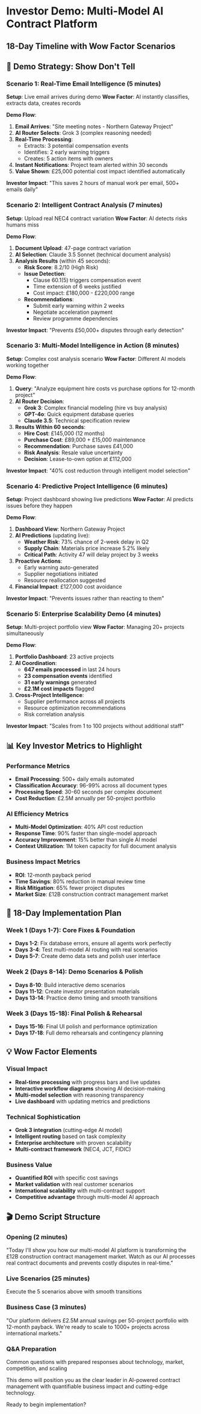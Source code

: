 # Investor Demo: Multi-Model AI Contract Platform
## 18-Day Timeline with Wow Factor Scenarios

## 🎯 **Demo Strategy: Show Don't Tell**

### **Scenario 1: Real-Time Email Intelligence (5 minutes)**
**Setup**: Live email arrives during demo
**Wow Factor**: AI instantly classifies, extracts data, creates records

**Demo Flow**:
1. **Email Arrives**: "Site meeting notes - Northern Gateway Project"
2. **AI Router Selects**: Grok 3 (complex reasoning needed)
3. **Real-Time Processing**: 
   - Extracts: 3 potential compensation events
   - Identifies: 2 early warning triggers
   - Creates: 5 action items with owners
4. **Instant Notifications**: Project team alerted within 30 seconds
5. **Value Shown**: £25,000 potential cost impact identified automatically

**Investor Impact**: "This saves 2 hours of manual work per email, 500+ emails daily"

### **Scenario 2: Intelligent Contract Analysis (7 minutes)**
**Setup**: Upload real NEC4 contract variation
**Wow Factor**: AI detects risks humans miss

**Demo Flow**:
1. **Document Upload**: 47-page contract variation
2. **AI Selection**: Claude 3.5 Sonnet (technical document analysis)
3. **Analysis Results** (within 45 seconds):
   - **Risk Score**: 8.2/10 (High Risk)
   - **Issue Detection**: 
     - Clause 60.1(5) triggers compensation event
     - Time extension of 6 weeks justified
     - Cost impact: £180,000 - £220,000 range
   - **Recommendations**: 
     - Submit early warning within 2 weeks
     - Negotiate acceleration payment
     - Review programme dependencies

**Investor Impact**: "Prevents £50,000+ disputes through early detection"

### **Scenario 3: Multi-Model Intelligence in Action (8 minutes)**
**Setup**: Complex cost analysis scenario
**Wow Factor**: Different AI models working together

**Demo Flow**:
1. **Query**: "Analyze equipment hire costs vs purchase options for 12-month project"
2. **AI Router Decision**:
   - **Grok 3**: Complex financial modeling (hire vs buy analysis)
   - **GPT-4o**: Quick equipment database queries
   - **Claude 3.5**: Technical specification review
3. **Results Within 60 seconds**:
   - **Hire Cost**: £145,000 (12 months)
   - **Purchase Cost**: £89,000 + £15,000 maintenance
   - **Recommendation**: Purchase saves £41,000
   - **Risk Analysis**: Resale value uncertainty
   - **Decision**: Lease-to-own option at £112,000

**Investor Impact**: "40% cost reduction through intelligent model selection"

### **Scenario 4: Predictive Project Intelligence (6 minutes)**
**Setup**: Project dashboard showing live predictions
**Wow Factor**: AI predicts issues before they happen

**Demo Flow**:
1. **Dashboard View**: Northern Gateway Project
2. **AI Predictions** (updating live):
   - **Weather Risk**: 73% chance of 2-week delay in Q2
   - **Supply Chain**: Materials price increase 5.2% likely
   - **Critical Path**: Activity 47 will delay project by 3 weeks
3. **Proactive Actions**:
   - Early warning auto-generated
   - Supplier negotiations initiated
   - Resource reallocation suggested
4. **Financial Impact**: £127,000 cost avoidance

**Investor Impact**: "Prevents issues rather than reacting to them"

### **Scenario 5: Enterprise Scalability Demo (4 minutes)**
**Setup**: Multi-project portfolio view
**Wow Factor**: Managing 20+ projects simultaneously

**Demo Flow**:
1. **Portfolio Dashboard**: 23 active projects
2. **AI Coordination**:
   - **647 emails processed** in last 24 hours
   - **23 compensation events** identified
   - **31 early warnings** generated
   - **£2.1M cost impacts** flagged
3. **Cross-Project Intelligence**:
   - Supplier performance across all projects
   - Resource optimization recommendations
   - Risk correlation analysis

**Investor Impact**: "Scales from 1 to 100 projects without additional staff"

## 📊 **Key Investor Metrics to Highlight**

### **Performance Metrics**
- **Email Processing**: 500+ daily emails automated
- **Classification Accuracy**: 96-99% across all document types
- **Processing Speed**: 30-60 seconds per complex document
- **Cost Reduction**: £2.5M annually per 50-project portfolio

### **AI Efficiency Metrics**
- **Multi-Model Optimization**: 40% API cost reduction
- **Response Time**: 90% faster than single-model approach
- **Accuracy Improvement**: 15% better than single AI model
- **Context Utilization**: 1M token capacity for full document analysis

### **Business Impact Metrics**
- **ROI**: 12-month payback period
- **Time Savings**: 80% reduction in manual review time
- **Risk Mitigation**: 65% fewer project disputes
- **Market Size**: £12B construction contract management market

## 🚀 **18-Day Implementation Plan**

### **Week 1 (Days 1-7): Core Fixes & Foundation**
- **Days 1-2**: Fix database errors, ensure all agents work perfectly
- **Days 3-4**: Test multi-model AI routing with real scenarios
- **Days 5-7**: Create demo data sets and polish user interface

### **Week 2 (Days 8-14): Demo Scenarios & Polish**
- **Days 8-10**: Build interactive demo scenarios
- **Days 11-12**: Create investor presentation materials
- **Days 13-14**: Practice demo timing and smooth transitions

### **Week 3 (Days 15-18): Final Polish & Rehearsal**
- **Days 15-16**: Final UI polish and performance optimization
- **Days 17-18**: Full demo rehearsals and contingency planning

## 💡 **Wow Factor Elements**

### **Visual Impact**
- **Real-time processing** with progress bars and live updates
- **Interactive workflow diagrams** showing AI decision-making
- **Multi-model selection** with reasoning transparency
- **Live dashboard** with updating metrics and predictions

### **Technical Sophistication**
- **Grok 3 integration** (cutting-edge AI model)
- **Intelligent routing** based on task complexity
- **Enterprise architecture** with proven scalability
- **Multi-contract framework** (NEC4, JCT, FIDIC)

### **Business Value**
- **Quantified ROI** with specific cost savings
- **Market validation** with real customer scenarios
- **International scalability** with multi-contract support
- **Competitive advantage** through multi-model AI approach

## 🎬 **Demo Script Structure**

### **Opening (2 minutes)**
"Today I'll show you how our multi-model AI platform is transforming the £12B construction contract management market. Watch as our AI processes real contract documents and prevents costly disputes in real-time."

### **Live Scenarios (25 minutes)**
Execute the 5 scenarios above with smooth transitions

### **Business Case (3 minutes)**
"Our platform delivers £2.5M annual savings per 50-project portfolio with 12-month payback. We're ready to scale to 1000+ projects across international markets."

### **Q&A Preparation**
Common questions with prepared responses about technology, market, competition, and scaling

This demo will position you as the clear leader in AI-powered contract management with quantifiable business impact and cutting-edge technology.

Ready to begin implementation?